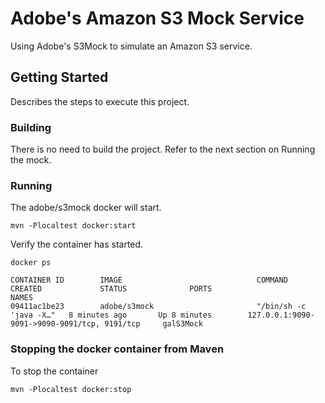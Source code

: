# Adobe's Amazon S3 Mock Service

Using Adobe's S3Mock to simulate an Amazon S3 service.

## Getting Started

Describes the steps to execute this project.

### Building

There is no need to build the project.  Refer to the next section on Running the mock.

### Running

The adobe/s3mock docker will start.

```
mvn -Plocaltest docker:start
```

Verify the container has started.

```
docker ps

CONTAINER ID        IMAGE                              COMMAND                  CREATED             STATUS              PORTS                                            NAMES
09411ac1be23        adobe/s3mock                       "/bin/sh -c 'java -X…"   8 minutes ago       Up 8 minutes        127.0.0.1:9090-9091->9090-9091/tcp, 9191/tcp     galS3Mock
```

### Stopping the docker container from Maven

To stop the container

```
mvn -Plocaltest docker:stop
```

